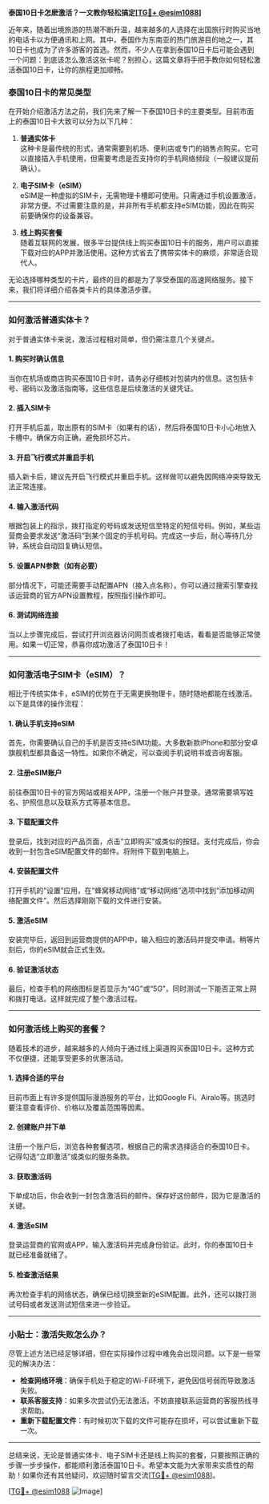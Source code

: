 **泰国10日卡怎麽激活？一文教你轻松搞定[[TG💪+ @esim1088](https://t.me/s/esim1088)]**

近年来，随着出境旅游的热潮不断升温，越来越多的人选择在出国旅行时购买当地的电话卡以方便通讯和上网。其中，泰国作为东南亚的热门旅游目的地之一，其10日卡也成为了许多游客的首选。然而，不少人在拿到泰国10日卡后可能会遇到一个问题：到底该怎么激活这张卡呢？别担心，这篇文章将手把手教你如何轻松激活泰国10日卡，让你的旅程更加顺畅。

### 泰国10日卡的常见类型

在开始介绍激活方法之前，我们先来了解一下泰国10日卡的主要类型。目前市面上的泰国10日卡大致可以分为以下几种：

1. **普通实体卡**  
   这种卡是最传统的形式，通常需要到机场、便利店或专门的销售点购买。它可以直接插入手机使用，但需要考虑是否支持你的手机网络频段（一般建议提前确认）。

2. **电子SIM卡（eSIM）**  
   eSIM是一种虚拟的SIM卡，无需物理卡槽即可使用。只需通过手机设置激活，非常方便。不过需要注意的是，并非所有手机都支持eSIM功能，因此在购买前要确保你的设备兼容。

3. **线上购买套餐**  
   随着互联网的发展，很多平台提供线上购买泰国10日卡的服务，用户可以直接下载对应的APP并激活使用。这种方式省去了携带实体卡的麻烦，非常适合现代人。

无论选择哪种类型的卡片，最终的目的都是为了享受泰国的高速网络服务。接下来，我们将详细介绍各类卡片的具体激活步骤。

---

### 如何激活普通实体卡？

对于普通实体卡来说，激活过程相对简单，但仍需注意几个关键点。

#### 1. 购买时确认信息
当你在机场或商店购买泰国10日卡时，请务必仔细核对包装内的信息。这包括卡号、密码以及激活指南等。这些信息是后续激活的关键凭证。

#### 2. 插入SIM卡
打开手机后盖，取出原有的SIM卡（如果有的话），然后将泰国10日卡小心地放入卡槽中。确保方向正确，避免损坏芯片。

#### 3. 开启飞行模式并重启手机
插入新卡后，建议先开启飞行模式并重启手机。这样做可以避免因网络冲突导致无法正常连接。

#### 4. 输入激活代码
根据包装上的指示，拨打指定的号码或发送短信至特定的短信号码。例如，某些运营商会要求发送“激活码”到某个固定的手机号码。完成这一步后，耐心等待几分钟，系统会自动回复确认短信。

#### 5. 设置APN参数（如有必要）
部分情况下，可能还需要手动配置APN（接入点名称）。你可以通过搜索引擎查找该运营商的官方APN设置教程，按照指引操作即可。

#### 6. 测试网络连接
当以上步骤完成后，尝试打开浏览器访问网页或者拨打电话，看看是否能够正常使用。如果一切正常，恭喜你成功激活了泰国10日卡！

---

### 如何激活电子SIM卡（eSIM）？

相比于传统实体卡，eSIM的优势在于无需更换物理卡，随时随地都能在线激活。以下是具体的操作流程：

#### 1. 确认手机支持eSIM
首先，你需要确认自己的手机是否支持eSIM功能。大多数新款iPhone和部分安卓旗舰机型都具备这一特性。如果你不确定，可以查阅手机说明书或咨询客服。

#### 2. 注册eSIM账户
前往泰国10日卡的官方网站或相关APP，注册一个账户并登录。通常需要填写姓名、护照信息以及联系方式等基本信息。

#### 3. 下载配置文件
登录后，找到对应的产品页面，点击“立即购买”或类似的按钮。支付完成后，你会收到一封包含eSIM配置文件的邮件。将附件下载到电脑上。

#### 4. 安装配置文件
打开手机的“设置”应用，在“蜂窝移动网络”或“移动网络”选项中找到“添加移动网络配置文件”。然后选择刚刚下载的文件进行安装。

#### 5. 激活eSIM
安装完毕后，返回到运营商提供的APP中，输入相应的激活码并提交申请。稍等片刻后，你的eSIM就会正式生效。

#### 6. 验证激活状态
最后，检查手机的网络图标是否显示为“4G”或“5G”，同时测试一下能否正常上网和拨打电话。这样就完成了整个激活过程。

---

### 如何激活线上购买的套餐？

随着技术的进步，越来越多的人倾向于通过线上渠道购买泰国10日卡。这种方式不仅便捷，还能享受更多的优惠活动。

#### 1. 选择合适的平台
目前市面上有许多提供国际漫游服务的平台，比如Google Fi、Airalo等。挑选时要注意查看评价、价格以及覆盖范围等因素。

#### 2. 创建账户并下单
注册一个账户后，浏览各种套餐选项，根据自己的需求选择适合的泰国10日卡。记得勾选“立即激活”或类似的服务条款。

#### 3. 获取激活码
下单成功后，你会收到一封包含激活码的邮件。保存好这份邮件，因为它是激活的关键。

#### 4. 激活eSIM
登录运营商的官网或APP，输入激活码并完成身份验证。此时，你的泰国10日卡就已经准备就绪了。

#### 5. 检查激活结果
再次检查手机的网络状态，确保已经切换至新的eSIM配置。此外，还可以拨打测试号码或者发送测试短信来进一步验证。

---

### 小贴士：激活失败怎么办？

尽管上述方法已经足够详细，但在实际操作过程中难免会出现问题。以下是一些常见的解决办法：

- **检查网络环境**：确保手机处于稳定的Wi-Fi环境下，避免因信号弱而导致激活失败。
- **联系客服支持**：如果多次尝试仍无法激活，不妨直接联系运营商的客服热线寻求帮助。
- **重新下载配置文件**：有时候初次下载的文件可能存在损坏，可以尝试重新下载一次。

---

总结来说，无论是普通实体卡、电子SIM卡还是线上购买的套餐，只要按照正确的步骤一步步操作，都能顺利激活泰国10日卡。希望本文能为大家带来实质性的帮助！如果你还有其他疑问，欢迎随时留言交流[[TG💪+ @esim1088](https://t.me/s/esim1088)]。

[[TG💪+ @esim1088](https://t.me/s/esim1088) ![Image](https://i.postimg.cc/4NQfJmqS/Snipaste-2025-05-13-00-14-12.png)]